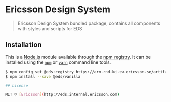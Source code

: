 # Ericsson Design System

> Ericsson Design System bundled package, contains all components with styles and scripts for EDS

## Installation

This is a [Node.js](https://nodejs.org/) module available through the
[npm registry](https://arm.rnd.ki.sw.ericsson.se/artifactory/). It can be installed using the
[`npm`](https://docs.npmjs.com/getting-started/installing-npm-packages-locally)
or
[`yarn`](https://yarnpkg.com/en/)
command line tools.

```sh
$ npm config set @eds:registry https://arm.rnd.ki.sw.ericsson.se/artifactory/api/npm/proj-eds-npm-local
$ npm install --save @eds/vanilla

## License

MIT © [Ericsson](http://eds.internal.ericsson.com)
